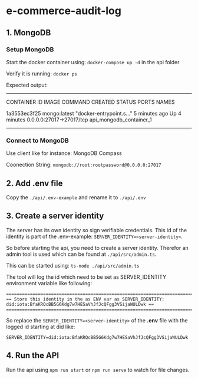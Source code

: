 # e-commerce-audit-log


## 1. MongoDB

### Setup MongoDB

Start the docker container using: `docker-compose up -d` in the api folder

Verify it is running: `docker ps`

Expected output:

---

CONTAINER ID   IMAGE          COMMAND                  CREATED         STATUS         PORTS                      NAMES

1a3553ec3f25   mongo:latest   "docker-entrypoint.s…"   5 minutes ago   Up 4 minutes   0.0.0.0:27017->27017/tcp   api_mongodb_container_1

---  

### Connect to MongoDB

Use client like for instance: MongoDB Compass

Coonection String: `mongodb://root:rootpassword@0.0.0.0:27017`

## 2. Add .env file
Copy the `./api/.env-example` and rename it to `./api/.env`

## 3. Create a server identity
The server has its own identity so sign verifiable credentials. This id of the identity is part of the .env-example: `SERVER_IDENTITY=<server-identity>`.

So before starting the api, you need to create a server identity. Therefor an admin tool is used which can be found at `./api/src/admin.ts`.

This can be started using: `ts-node ./api/src/admin.ts`

The tool will log the id which need to be set as SERVER_IDENTITY environment variable like following:
```
=====================================================================================================================
== Store this identity in the as ENV var as SERVER_IDENTITY: did:iota:BfaKRQcBB5G6Kdg7w7HESaVhJfJcQFgg3VSijaWULDwk ==
=====================================================================================================================
```

So replace the `SERVER_IDENTITY=<server-identity>` of the __.env__ file with the logged id starting at did like: 

```
SERVER_IDENTITY=did:iota:BfaKRQcBB5G6Kdg7w7HESaVhJfJcQFgg3VSijaWULDwk
```


## 4. Run the API

Run the api using `npm run start` or `npm run serve` to watch for file changes.